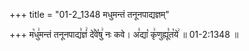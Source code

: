+++
title = "01-2_1348 मधुमन्तं तनूनपाद्यज्ञम्"

+++
म꣡धु꣢मन्तं तनूनपाद्य꣣ज्ञं꣢ दे꣣वे꣡षु꣢ नः कवे। अ꣣द्या꣡ कृ꣢णुह्यू꣣त꣡ये꣢ ॥ 01-2:1348 ॥